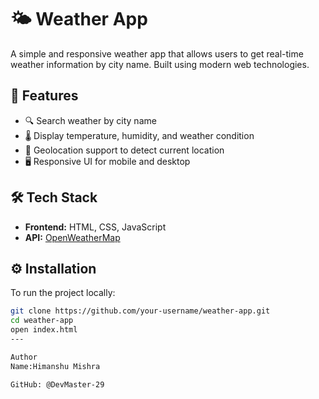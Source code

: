 # 🌤️ Weather App

A simple and responsive weather app that allows users to get real-time weather information by city name. Built using modern web technologies.

## 🚀 Features

- 🔍 Search weather by city name
- 🌡️ Display temperature, humidity, and weather condition
- 📍 Geolocation support to detect current location
- 🖥️ Responsive UI for mobile and desktop


## 🛠️ Tech Stack

- **Frontend:** HTML, CSS, JavaScript
- **API:** [OpenWeatherMap](https://openweathermap.org/api)


## ⚙️ Installation

To run the project locally:

```bash
git clone https://github.com/your-username/weather-app.git
cd weather-app
open index.html
---

Author
Name:Himanshu Mishra

GitHub: @DevMaster-29
